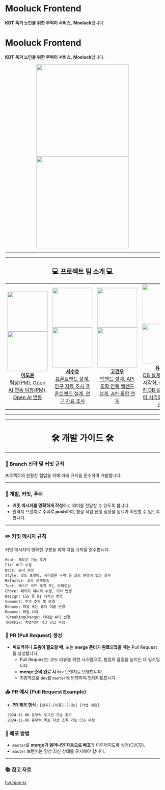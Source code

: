 # Mooluck Frontend

**KDT 독거 노인을 위한 무럭이 서비스,** <strong>Mooluck</strong>입니다.
# Mooluck Frontend

**KDT 독거 노인을 위한 무럭이 서비스,** <strong>Mooluck</strong>입니다.

<p align="center">
  <img src="https://github.com/user-attachments/assets/1774a899-69f2-4193-9fb2-8f7bea9867a6" width="300" height="300" />
  <img src="https://github.com/user-attachments/assets/1774a899-69f2-4193-9fb2-8f7bea9867a6" width="300" height="300" />
</p>

---
---

<h2 align="center">💻 프로젝트 팀 소개 💻</h2>

<table align="center">
  <tr height="160px">
    <td align="center" width="150px">
      <a href="https://github.com/cheonghaa">
        <img src="https://avatars.githubusercontent.com/u/148474216?v=4" height="130px" width="130px" />
        <br />
        <img src="https://avatars.githubusercontent.com/u/148474216?v=4" height="130px" width="130px" />
        <br />
        <strong>이도윤</strong><br />
        <span>팀장(PM), Open AI 연동</span>
        <span>팀장(PM), Open AI 연동</span>
      </a>
    </td>
    <td align="center" width="150px">
      <a href="https://github.com/heodoong">
        <img src="https://avatars.githubusercontent.com/u/170384564?v=4" height="130px" width="130px" />
        <br />
        <img src="https://avatars.githubusercontent.com/u/170384564?v=4" height="130px" width="130px" />
        <br />
        <strong>서수호</strong><br />
        <span>프론트엔드 설계, 연구 자료 조사</span>
        <span>프론트엔드 설계, 연구 자료 조사</span>
      </a>
    </td>
    <td align="center" width="150px">
      <a href="https://github.com/kogunwoo">
        <img src="https://avatars.githubusercontent.com/u/113786196?v=4" height="130px" width="130px" />
        <br />
        <img src="https://avatars.githubusercontent.com/u/113786196?v=4" height="130px" width="130px" />
        <br />
        <strong>고건우</strong><br />
        <span>백엔드 설계, API 통합 연동</span>
        <span>백엔드 설계, API 통합 연동</span>
      </a>
    </td>
    <td align="center" width="150px">
      <a href="https://github.com/YooSeokHwan">
        <img src="https://avatars.githubusercontent.com/u/170384539?v=4" height="130px" width="130px" />
        <br />
        <img src="https://avatars.githubusercontent.com/u/170384539?v=4" height="130px" width="130px" />
        <br />
        <strong>유석환</strong><br />
        <span>DB 설계 및 데이터 시각화, GitHub 관리</span>
        <span>DB 설계 및 데이터 시각화, GitHub 관리</span>
      </a>
    </td>
    <td align="center" width="150px">
      <a href="https://github.com/yeonsoo1010">
        <img src="https://avatars.githubusercontent.com/u/128021464?v=4" height="130px" width="130px" />
        <br />
        <img src="https://avatars.githubusercontent.com/u/128021464?v=4" height="130px" width="130px" />
        <br />
        <strong>조연수</strong><br />
        <span>UI/UX 디자인, 반응 애니메이션 및 인터랙션</span>
        <span>UI/UX 디자인, 반응 애니메이션 및 인터랙션</span>
      </a>
    </td>
    <td align="center" width="150px">
      <a href="https://github.com/wpfkf4644">
        <img src="https://avatars.githubusercontent.com/u/170283983?v=4" height="130px" width="130px" />
        <br />
        <img src="https://avatars.githubusercontent.com/u/170283983?v=4" height="130px" width="130px" />
        <br />
        <strong>안젤라</strong><br />
        <span>인증 및 보안 시스템 개발, 서버 인프라 구축</span>
        <span>인증 및 보안 시스템 개발, 서버 인프라 구축</span>
      </a>
    </td>
  </tr>
</table>

---
---

<h1 align="center">🛠️ 개발 가이드 🛠️</h1>

---

### 📌 Branch 전략 및 커밋 규칙

프로젝트의 원활한 협업을 위해 아래 규칙을 준수하여 개발합니다.

---

### 🌱 개발, 커밋, 푸쉬

- **커밋 메시지를 명확하게 작성**하고 의미를 전달할 수 있도록 합니다.
- 원격지 브랜치로 **수시로 push**하여, 항상 작업 진행 상황을 동료가 확인할 수 있도록 합니다.

--- 
### ✏️ 커밋 메시지 규칙

커밋 메시지의 명확한 구분을 위해 다음 규칙을 준수합니다.
```
Feat: 새로운 기능 추가
Fix: 버그 수정
Docs: 문서 수정
Style: 코드 포맷팅, 세미콜론 누락 등 코드 변경이 없는 경우
Refactor: 코드 리팩토링
Test: 테스트 코드 추가 또는 리팩토링
Chore: 패키지 매니저 수정, 기타 변경
Design: CSS 등 UI 디자인 변경
Comment: 주석 추가 및 변경
Rename: 파일 또는 폴더 이름 변경
Remove: 파일 삭제
!BreakingChange: 커다란 API 변경
!HotFix: 치명적인 버그 긴급 수정
```
### 🔄 PR (Pull Request) 생성
- **피드백이나 도움이 필요할 때**, 또는 **merge 준비가 완료되었을 때**는 Pull Request를 생성합니다.
  - Pull Request는 코드 리뷰를 위한 시스템으로, 협업의 품질을 높이는 데 필수입니다.
  - **merge 준비 완료 시** `dev` 브랜치로 반영합니다.
  - 최종적으로 `dev`를 `master`에 반영하여 업데이트합니다.
    
### 📥 PR 예시 (Pull Request Example)
- **PR 제목 형식** : `[날짜]-[이름]-[기능] [작업 내용]`
 
 ```
  2024-11-06 유무럭 로그인 기능 추가
  2024-11-06 유무럭 목표 자산 조회 기능 CSS 수정
 ```

### 🚀 배포 방법
- `master`로 **merge가 일어나면 자동으로 배포**가 이루어지도록 설정(CI/CD).
- `master` 브랜치는 항상 최신 상태를 유지해야 합니다.

---

### 📚 참고 자료
[hyunjun.kr](https://hyunjun.kr/21)



